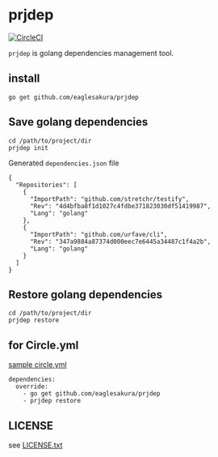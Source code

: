 # prjdep

[![CircleCI](https://circleci.com/gh/eaglesakura/prjdep/tree/master.svg?style=svg&circle-token=a407077b50da0ed24be75694854e6ca3a4f747ee)](https://circleci.com/gh/eaglesakura/prjdep/tree/master)

`prjdep` is golang dependencies management tool.


## install

```
go get github.com/eaglesakura/prjdep
```

## Save golang dependencies

```
cd /path/to/project/dir
prjdep init
```

Generated `dependencies.json` file

```
{
  "Repositories": [
    {
      "ImportPath": "github.com/stretchr/testify",
      "Rev": "4d4bfba8f1d1027c4fdbe371823030df51419987",
      "Lang": "golang"
    },
    {
      "ImportPath": "github.com/urfave/cli",
      "Rev": "347a9884a87374d000eec7e6445a34487c1f4a2b",
      "Lang": "golang"
    }
  ]
}
```

## Restore golang dependencies

```
cd /path/to/project/dir
prjdep restore
```

## for Circle.yml

[sample circle.yml](./circle.yml)

```
dependencies:
  override:
    - go get github.com/eaglesakura/prjdep
    - prjdep restore
```

## LICENSE

see [LICENSE.txt](./LICENSE.txt)
